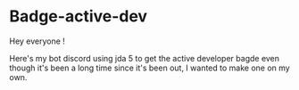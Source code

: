 # Badge-active-dev



Hey everyone ! 

Here's my bot discord using jda 5 to get the active developer bagde even though it's been a long time since it's been out, I wanted to make one on my own. 
